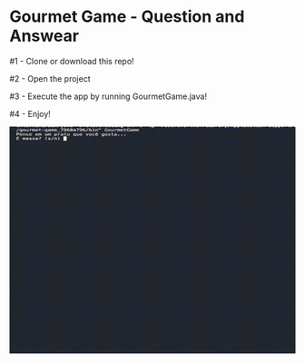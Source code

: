 # Gourmet Game - Question and Answear

#1 - Clone or download this repo!

#2 - Open the project 

#3 - Execute the app by running GourmetGame.java!

#4 - Enjoy!

<a href="#">
    <img align="center" width="600" height="400" src="game.gif">
</a>